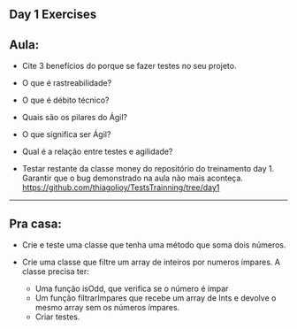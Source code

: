 Day 1 Exercises
---
Aula:
---
- Cite 3 benefícios do porque se fazer testes no seu projeto.

- O que é rastreabilidade?

- O que é débito técnico?

- Quais são os pilares do Ágil?

- O que significa ser Ágil?

- Qual é a relação entre testes e agilidade?

- Testar restante da classe money do repositório do treinamento day 1.
Garantir que o bug demonstrado na aula não mais aconteça.
	https://github.com/thiagolioy/TestsTrainning/tree/day1

---
Pra casa:
---

- Crie e teste uma classe que tenha uma método que soma dois números.

- Crie uma classe que filtre um array de inteiros por numeros ímpares. A classe precisa ter:
   - Uma função isOdd, que verifica se o número é ímpar
   - Um função filtrarImpares que recebe um array de Ints e devolve o mesmo array sem os números ímpares.
   - Criar testes.
